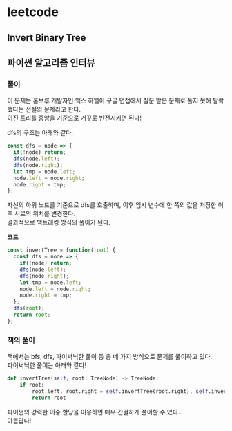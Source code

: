 # leetcode

## Invert Binary Tree

## 파이썬 알고리즘 인터뷰

### 풀이

이 문제는 홈브루 개발자인 맥스 하웰이 구글 면접에서 질문 받은 문제로 풀지 못해 탈락했다는 전설의 문제라고 한다.  
이진 트리를 중앙을 기준으로 거꾸로 반전시키면 된다!

dfs의 구조는 아래와 같다.

```javascript
const dfs = node => {
  if(!node) return;
  dfs(node.left);
  dfs(node.right);
  let tmp = node.left;
  node.left = node.right;
  node.right = tmp;
};
```

자신의 하위 노드를 기준으로 dfs를 호출하며, 이후 임시 변수에 한 쪽의 값을 저장한 이후 서로의 위치를 변경한다.  
결과적으로 백트래킹 방식의 풀이가 된다.  

**코드**

```javascript
const invertTree = function(root) {
  const dfs = node => {
    if(!node) return;
    dfs(node.left);
    dfs(node.right);
    let tmp = node.left;
    node.left = node.right;
    node.right = tmp;
  };
  dfs(root);
  return root;
};
```

### 책의 풀이

책에서는 bfs, dfs, 파이써닉한 풀이 등 총 네 가지 방식으로 문제를 풀이하고 있다.  
파이써닉한 풀이는 아래와 같다!

```python
def invertTree(self, root: TreeNode) -> TreeNode:
    if root:
        root.left, root.right = self.invertTree(root.right), self.invertTree(root.left)
        return root
```

파이썬의 강력한 이중 할당을 이용하면 매우 간결하게 풀이할 수 있다..  
아름답다!
